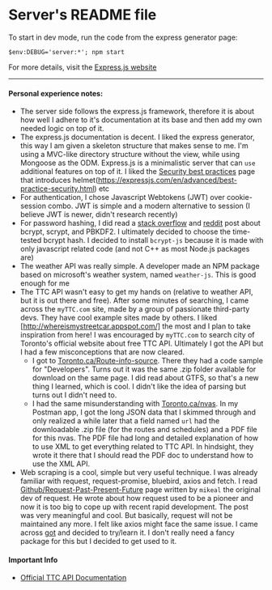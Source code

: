 # Server's README file

To start in dev mode, run the code from the express generator page:

```
$env:DEBUG='server:*'; npm start
```
For more details, visit the [Express.js website](https://expressjs.com/en/starter/generator.html)

------------------------------

#### Personal experience notes:

- The server side follows the express.js framework, therefore it is about how well I adhere to it's documentation at its base and then add my own needed logic on top of it.
- The express.js documentation is decent. I liked the express generator, this way I am given a skeleton structure that makes sense to me. I'm using a MVC-like directory structure without the view, while using Mongoose as the ODM. Express.js is a minimalistic server that can `use` additional features on top of it. I liked the [Security best practices]() page that introduces helmet(https://expressjs.com/en/advanced/best-practice-security.html) etc
- For authentication, I chose Javascript Webtokens (JWT) over cookie-session combo. JWT is simple and a modern alternative to session (I believe JWT is newer, didn't research recently)
- For password hashing, I did read a [stack overflow](https://security.stackexchange.com/questions/26245/is-bcrypt-better-than-scrypt) and [reddit](https://www.reddit.com/r/node/comments/4u1jcn/is_bcrypt_the_best_possible_password_hashing/) post about bcrypt, scrypt, and PBKDF2. I ultimately decided to choose the time-tested bcrypt hash. I decided to install `bcrypt-js` because it is made with only javascript related code (and not C++ as most Node.js packages are)
- The weather API was really simple. A developer made an NPM package based on microsoft's weather system, named `weather-js`. This is good enough for me
- The TTC API wasn't easy to get my hands on (relative to weather API, but it is out there and free). After some minutes of searching, I came across the `myTTC.com` site, made by a group of passionate third-party devs. They have cool example sites made by others. I liked [http://whereismystreetcar.appspot.com/] the most and I plan to take inspiration from here! I was encouraged by `myTTC.com` to search city of Toronto's official website about free TTC API. Ultimately I got the API but I had a few misconceptions that are now cleared. 
  - I got to [Toronto.ca/Route-info-source](https://open.toronto.ca/dataset/ttc-routes-and-schedules/). There they had a code sample for "Developers". Turns out it was the same .zip folder available for download on the same page. I did read about GTFS, so that's a new thing I learned, which is cool. I didn't like the idea of parsing but turns out I didn't need to. 
  - I had the same misunderstanding with [Toronto.ca/nvas](https://open.toronto.ca/dataset/ttc-real-time-next-vehicle-arrival-nvas/). In my Postman app, I got the long JSON data that I skimmed through and only realized a while later that a field named `url` had the downloadable .zip file (for the routes and schedules) and a PDF file for this nvas. The PDF file had long and detailed explanation of how to use XML to get everything related to TTC API. In hindsight, they wrote it there that I should read the PDF doc to understand how to use the XML API.
- Web scraping is a cool, simple but very useful technique. I was already familiar with request, request-promise, bluebird, axios and fetch. I read [Github/Request-Past-Present-Future](https://github.com/request/request/issues/3142) page written by `mikeal` the original dev of request. He wrote about how request used to be a pioneer and now it is too big to cope up with recent rapid development. The post was very meaningful and cool. But basically, request will not be maintained any more. I felt like axios might face the same issue. I came across [got](https://github.com/sindresorhus/got#comparison) and decided to try/learn it. I don't really need a fancy package for this but I decided to get used to it.

#### Important Info

- [Official TTC API Documentation](https://ckan0.cf.opendata.inter.prod-toronto.ca/dataset/8217e43a-bba2-4e6c-82f5-bf6d1a52545d/resource/ec9a4a76-a963-4cfb-85d9-044b5a87af77/download/xml-feed-documentation.pdf)